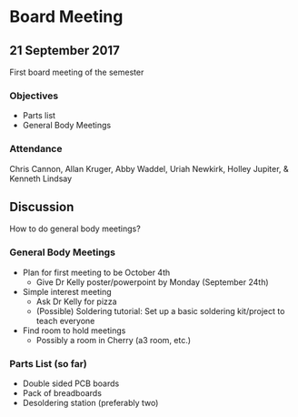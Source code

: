 # Board Meeting
## 21 September 2017

First board meeting of the semester
### Objectives
* Parts list
* General Body Meetings


### Attendance

Chris Cannon, Allan Kruger, Abby Waddel, Uriah Newkirk, Holley Jupiter, & Kenneth Lindsay


## Discussion
How to do general body meetings?

### General Body Meetings
* Plan for first meeting to be October 4th
  * Give Dr Kelly poster/powerpoint by Monday (September 24th)
* Simple interest meeting  
  * Ask Dr Kelly for pizza
  * (Possible) Soldering tutorial: Set up a basic soldering kit/project to teach everyone
* Find room to hold meetings
  * Possibly a room in Cherry (a3 room, etc.)

### Parts List (so far)
* Double sided PCB boards
* Pack of breadboards
* Desoldering station (preferably two)
